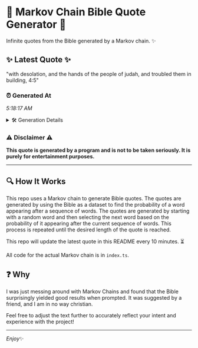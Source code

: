 # 📖 Markov Chain Bible Quote Generator 📖

Infinite quotes from the Bible generated by a Markov chain. ✨

## ✨ Latest Quote ✨
"with desolation, and the hands of the people of judah, and troubled them in building, 4:5"

### ⏰ Generated At
*5:18:17 AM*

<details>
    <summary>🛠️ Generation Details</summary>
    <p>
        <strong>🌱 Seed:</strong> with<br>
        <strong>🔄 Iterations:</strong> 15<br>
        <strong>📜 Context History:</strong><br>[ with ]: desolation,<br>[ with, desolation, ]: and<br>[ with, desolation,, and ]: the<br>[ with, desolation,, and, the ]: hands<br>[ with, desolation,, and, the, hands ]: of<br>[ with, desolation,, and, the, hands, of ]: the<br>[ desolation,, and, the, hands, of, the ]: people<br>[ and, the, hands, of, the, people ]: of<br>[ the, hands, of, the, people, of ]: judah,<br>[ hands, of, the, people, of, judah, ]: and<br>[ of, the, people, of, judah,, and ]: troubled<br>[ the, people, of, judah,, and, troubled ]: them<br>[ people, of, judah,, and, troubled, them ]: in<br>[ of, judah,, and, troubled, them, in ]: building,<br>[ judah,, and, troubled, them, in, building, ]: 4:5<br>
    </p>
</details>

### ⚠️ Disclaimer ⚠️
**This quote is generated by a program and is not to be taken seriously. It is purely for entertainment purposes.**

---

## 🔍 How It Works

This repo uses a Markov chain to generate Bible quotes. The quotes are generated by using the Bible as a dataset to find the probability of a word appearing after a sequence of words. The quotes are generated by starting with a random word and then selecting the next word based on the probability of it appearing after the current sequence of words. This process is repeated until the desired length of the quote is reached.

This repo will update the latest quote in this README every 10 minutes. ⏳

All code for the actual Markov chain is in `index.ts`.

## ❓ Why

I was just messing around with Markov Chains and found that the Bible surprisingly yielded good results when prompted. 
It was suggested by a friend, and I am in no way christian.

Feel free to adjust the text further to accurately reflect your intent and experience with the project!

---

*Enjoy*✨
